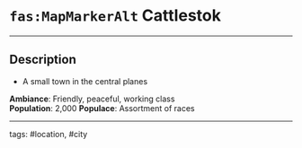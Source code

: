 # `fas:MapMarkerAlt` Cattlestok
---

## Description
- A small town in the central planes

**Ambiance**: Friendly, peaceful, working class  
**Population**: 2,000 
**Populace**: Assortment of races

---
tags: #location, #city